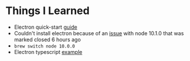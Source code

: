 # Things I Learned

* Electron quick-start [guide](https://electronjs.org/docs/tutorial/first-app)
* Couldn't install electron because of an [issue](https://github.com/jprichardson/node-fs-extra/issues/577) with node 10.1.0 that was marked closed 6 hours ago
* `brew switch node 10.0.0`
* Electron typescript [example](https://github.com/electron/electron-quick-start-typescript)